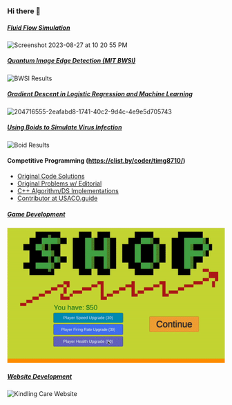 ### Hi there 👋

##### [Fluid Flow Simulation](https://github.com/timothygao8710/fluid-simulation)
<img width="400" alt="Screenshot 2023-08-27 at 10 20 55 PM" src="https://github.com/timothygao8710/timothygao8710/assets/35588167/1c85aa74-f065-4a77-be22-760363edda4a">

##### [Quantum Image Edge Detection (MIT BWSI)](https://github.com/timothygao8710/Capybaras-Capstone-Project/blob/main/Paper.pdf)
![BWSI Results](https://github.com/timothygao8710/Capybaras-Capstone-Project/blob/main/BWSIResults.gif)

##### [Gradient Descent in Logistic Regression and Machine Learning](https://github.com/timothygao8710/Gradient-Descent-in-Logistic-Regression-and-Machine-Learning/blob/main/Main%20Paper.ipynb)
<img width="400" alt="204716555-2eafabd8-1741-40c2-9d4c-4e9e5d705743" src="https://github.com/timothygao8710/timothygao8710/assets/35588167/45f1d349-dcae-4dd5-8a77-6c81b1d7802b">

##### [Using Boids to Simulate Virus Infection](https://github.com/timothygao8710/Using-Boids-to-Simulate-Virus-Infection/tree/main/Assets)
![Boid Results](https://github.com/timothygao8710/timothygao8710/blob/main/BoidsResults.gif)

#### Competitive Programming (https://clist.by/coder/timg8710/)
- [Original Code Solutions](https://github.com/timothygao8710/Competitive-Programming)
- [Original Problems w/ Editorial](https://github.com/timothygao8710/Problem-Setting)
- [C++ Algorithm/DS Implementations](https://github.com/timothygao8710/Competitive-Programming/tree/main/Algorithm%26DS%20Implementations)
- [Contributor at USACO.guide](https://github.com/cpinitiative/usaco-guide)

##### [Game Development](https://council-of-watersheep.itch.io/coronacarnage)

![Game](https://github.com/timothygao8710/timothygao8710/blob/main/gameresult.gif)

##### [Website Development](http://kindlingcare.org/)

![Kindling Care Website](https://github.com/timothygao8710/timothygao8710/blob/main/kindlingcareresult.gif)

